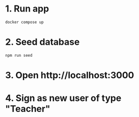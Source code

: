 # 1. Run app
```shell
docker compose up
```

# 2. Seed database
```shell
npm run seed
```

# 3. Open http://localhost:3000

# 4. Sign as new user of type "Teacher"
